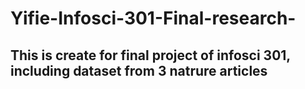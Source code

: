 # Yifie-Infosci-301-Final-research-
## This is create for final project of infosci 301, including dataset from 3 natrure articles

